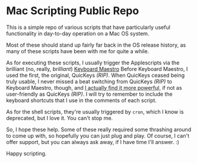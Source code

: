 # Mac Scripting Public Repo

This is a simple repo of various scripts that have particularly useful functionality in day-to-day operation on a Mac OS system.

Most of these should stand up fairly far back in the OS release history, as many of these scripts have been with me for quite a while.

As for executing these scripts, I usually trigger the Applescripts via the brilliant (no, really, *brilliant*) [Keyboard Maestro](http://www.keyboardmaestro.com "Go ahead. Click it.") Before Keyboard Maestro, I used the first, the original, QuicKeys *(RIP)*. When QuicKeys ceased being truly usable, I never missed a beat switching from QuicKeys *(RIP)* to Keyboard Maestro, though, and <acronym title="Change is hard. And, yes, I know an acronym tag is not proper here.">I actually find it more powerful</acronym>, if not as user-friendly as QuicKeys *(RIP)*. I will try to remember to include the keyboard shortcuts that I use in the comments of each script.

As for the shell scripts, they're usually triggered by `cron`, which I know is deprecated, but I love it. You can't stop me.

So, I hope these help. Some of these really required some thrashing around to come up with, so hopefully you can just plug and play. Of course, I can't offer support, but you can always ask away, if I have time I'll answer. :)

Happy scripting.

